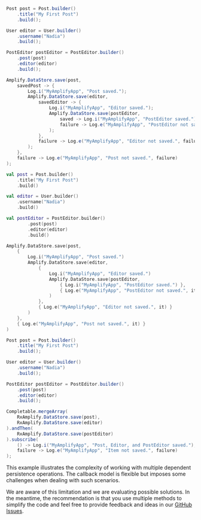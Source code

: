 <amplify-block-switcher>
<amplify-block name="Java">

```java
Post post = Post.builder()
    .title("My First Post")
    .build();

User editor = User.builder()
    .username("Nadia")
    .build();

PostEditor postEditor = PostEditor.builder()
    .post(post)
    .editor(editor)
    .build();

Amplify.DataStore.save(post,
    savedPost -> {
        Log.i("MyAmplifyApp", "Post saved.");
        Amplify.DataStore.save(editor,
            savedEditor -> {
                Log.i("MyAmplifyApp", "Editor saved.");
                Amplify.DataStore.save(postEditor,
                    saved -> Log.i("MyAmplifyApp", "PostEditor saved."),
                    failure -> Log.e("MyAmplifyApp", "PostEditor not saved.", failure)
                );
            },
            failure -> Log.e("MyAmplifyApp", "Editor not saved.", failure)
        );
    },
    failure -> Log.e("MyAmplifyApp", "Post not saved.", failure)
);
```

</amplify-block>
<amplify-block name="Kotlin">

```kotlin
val post = Post.builder()
    .title("My First Post")
    .build()

val editor = User.builder()
    .username("Nadia")
    .build()

val postEditor = PostEditor.builder()
        .post(post)
        .editor(editor)
        .build()

Amplify.DataStore.save(post,
    {
        Log.i("MyAmplifyApp", "Post saved.")
        Amplify.DataStore.save(editor,
            {
                Log.i("MyAmplifyApp", "Editor saved.")
                Amplify.DataStore.save(postEditor,
                    { Log.i("MyAmplifyApp", "PostEditor saved.") },
                    { Log.e("MyAmplifyApp", "PostEditor not saved.", it) }
                )
            },
            { Log.e("MyAmplifyApp", "Editor not saved.", it) }
        )
    },
    { Log.e("MyAmplifyApp", "Post not saved.", it) }
)
```

</amplify-block>
<amplify-block name="RxJava">

```java
Post post = Post.builder()
    .title("My First Post")
    .build();

User editor = User.builder()
    .username("Nadia")
    .build();

PostEditor postEditor = PostEditor.builder()
    .post(post)
    .editor(editor)
    .build();

Completable.mergeArray(
    RxAmplify.DataStore.save(post),
    RxAmplify.DataStore.save(editor)
).andThen(
    RxAmplify.DataStore.save(postEditor)
).subscribe(
    () -> Log.i("MyAmplifyApp", "Post, Editor, and PostEditor saved."),
    failure -> Log.e("MyAmplifyApp", "Item not saved.", failure)
);
```

</amplify-block>
</amplify-block-switcher>

<amplify-callout>

This example illustrates the complexity of working with multiple dependent persistence operations. The callback model is flexible but imposes some challenges when dealing with such scenarios.

We are aware of this limitation and we are evaluating possible solutions. In the meantime, the recommendation is that you use multiple methods to simplify the code and feel free to provide feedback and ideas in our [GitHub Issues](https://github.com/aws-amplify/amplify-android/issues).

</amplify-callout>
